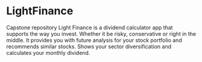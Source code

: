 # LightFinance
Capstone repository
Light Finance is a dividend calculator app that supports the way you invest. Whether it be risky, conservative or right in the middle. It provides you with future analysis for your stock portfolio and recommends similar stocks. Shows your sector diversification and calculates your monthly dividend.
